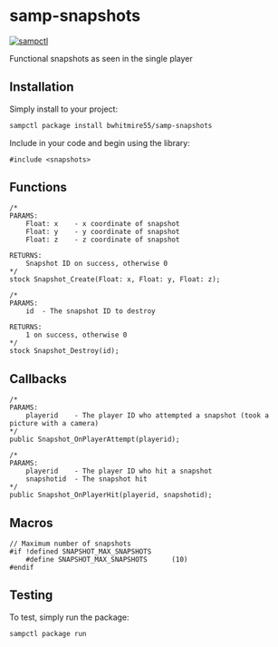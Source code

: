 # samp-snapshots

[![sampctl](https://img.shields.io/badge/sampctl-samp--snapshots-2f2f2f.svg?style=for-the-badge)](https://github.com/bwhitmire55/samp-snapshots)

<!--
Short description of your library, why it's useful, some examples, pictures or
videos. Link to your forum release thread too.

Remember: You can use "forumfmt" to convert this readme to forum BBCode!

What the sections below should be used for:

`## Installation`: Leave this section un-edited unless you have some specific
additional installation procedure.

`## Testing`: Whether your library is tested with a simple `main()` and `print`,
unit-tested, or demonstrated via prompting the player to connect, you should
include some basic information for users to try out your code in some way.

And finally, maintaining your version number`:

* Follow [Semantic Versioning](https://semver.org/)
* When you release a new version, update `VERSION` and `git tag` it
* Versioning is important for sampctl to use the version control features

Happy Pawning!
-->

Functional snapshots as seen in the single player

## Installation

Simply install to your project:

```bash
sampctl package install bwhitmire55/samp-snapshots
```

Include in your code and begin using the library:

```pawn
#include <snapshots>
```

## Functions

```pawn
/*
PARAMS:
    Float: x    - x coordinate of snapshot
    Float: y    - y coordinate of snapshot
    Float: z    - z coordinate of snapshot

RETURNS:
    Snapshot ID on success, otherwise 0
*/
stock Snapshot_Create(Float: x, Float: y, Float: z);
```

```pawn
/*
PARAMS:
    id  - The snapshot ID to destroy

RETURNS:
    1 on success, otherwise 0
*/
stock Snapshot_Destroy(id);
```

## Callbacks

```pawn
/*
PARAMS:
    playerid    - The player ID who attempted a snapshot (took a picture with a camera)
*/
public Snapshot_OnPlayerAttempt(playerid);
```

```pawn
/*
PARAMS:
    playerid    - The player ID who hit a snapshot
    snapshotid  - The snapshot hit
*/
public Snapshot_OnPlayerHit(playerid, snapshotid);
```

## Macros

```pawn
// Maximum number of snapshots
#if !defined SNAPSHOT_MAX_SNAPSHOTS
    #define SNAPSHOT_MAX_SNAPSHOTS      (10)
#endif
```

## Testing

<!--
Depending on whether your package is tested via in-game "demo tests" or
y_testing unit-tests, you should indicate to readers what to expect below here.
-->

To test, simply run the package:

```bash
sampctl package run
```
